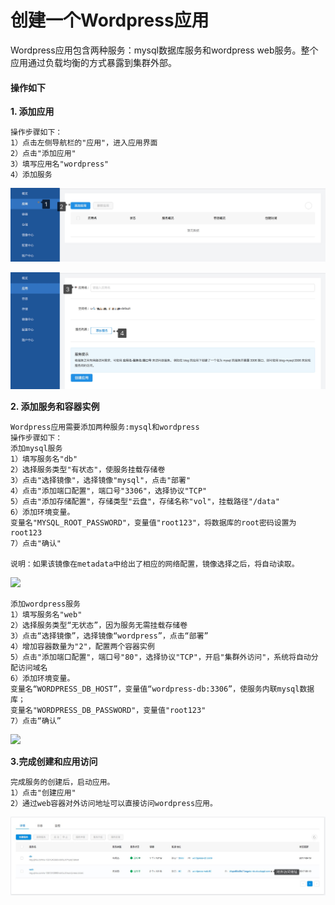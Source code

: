# 创建一个Wordpress应用

Wordpress应用包含两种服务：mysql数据库服务和wordpress web服务。整个应用通过负载均衡的方式暴露到集群外部。

#### 操作如下

**1. 添加应用**

```
操作步骤如下：
1）点击左侧导航栏的"应用"，进入应用界面
2）点击"添加应用"
3）填写应用名"wordpress"
4）添加服务
```

![](/media/wordpress-tianjiayingyong1.png)

![](/media/wordpress-tianjiayingyong2.png)

**2. 添加服务和容器实例**

```
Wordpress应用需要添加两种服务:mysql和wordpress
操作步骤如下：
添加mysql服务
1）填写服务名"db"
2）选择服务类型"有状态"，使服务挂载存储卷
3）点击"选择镜像"，选择镜像"mysql"，点击"部署"
4）点击"添加端口配置"，端口号"3306"，选择协议"TCP"
5）点击"添加存储配置"，存储类型"云盘"，存储名称"vol"，挂载路径"/data"
6）添加环境变量。
变量名"MYSQL_ROOT_PASSWORD"，变量值"root123"，将数据库的root密码设置为root123
7）点击"确认"

说明：如果该镜像在metadata中给出了相应的网络配置，镜像选择之后，将自动读取。
```

![](/media/wordpress-db.gif)

```
添加wordpress服务
1）填写服务名"web"
2）选择服务类型“无状态”，因为服务无需挂载存储卷
3）点击“选择镜像”，选择镜像“wordpress”，点击“部署”
4）增加容器数量为"2"，配置两个容器实例
5）点击"添加端口配置"，端口号"80"，选择协议"TCP"，开启"集群外访问"，系统将自动分配访问域名
6）添加环境变量。
变量名“WORDPRESS_DB_HOST”，变量值“wordpress-db:3306”，使服务内联mysql数据库；
变量名"WORDPRESS_DB_PASSWORD"，变量值"root123"
7）点击“确认”
```

![](/media/wordpress-web.gif)

**3.完成创建和应用访问**

```
完成服务的创建后，启动应用。
1）点击"创建应用"
2）通过web容器对外访问地址可以直接访问wordpress应用。
```
![](/media/wordpress-duiwaifangwendizhi.png)


